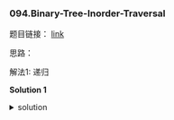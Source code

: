 ### 094.Binary-Tree-Inorder-Traversal

题目链接： [link](https://leetcode.com/problems/binary-tree-inorder-traversal/)

思路：

解法1: 递归

**Solution 1**

<details>
<summary>solution</summary>

```C++
/**
 * Definition for a binary tree node.
 * struct TreeNode {
 *     int val;
 *     TreeNode *left;
 *     TreeNode *right;
 *     TreeNode() : val(0), left(nullptr), right(nullptr) {}
 *     TreeNode(int x) : val(x), left(nullptr), right(nullptr) {}
 *     TreeNode(int x, TreeNode *left, TreeNode *right) : val(x), left(left), right(right) {}
 * };
 */
// time complexity: O(n)
// space complexity: O(n) stack space
class Solution {
public:
    vector<int> inorderTraversal(TreeNode* root) {
        vector<int> ans;
        inorderHelper(root, ans);
        return ans;
    }
    void inorderHelper(TreeNode* root, vector<int>& ans) {
        if (!root) {
            return;
        }
        inorderHelper(root->left, ans);
        ans.push_back(root->val);
        inorderHelper(root->right, ans);
    }
};
```

</details>